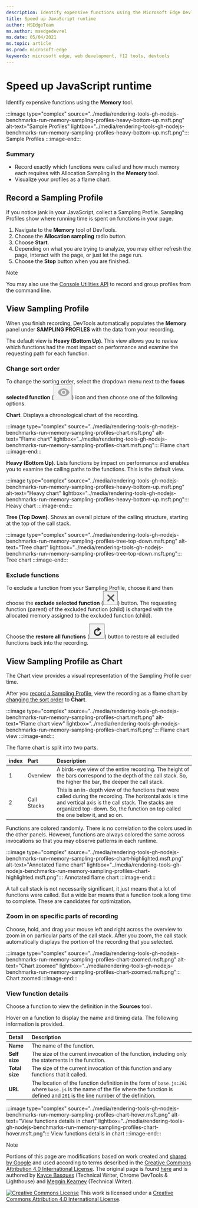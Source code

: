 ```yaml
---
description: Identify expensive functions using the Microsoft Edge DevTools Memory panel.
title: Speed up JavaScript runtime
author: MSEdgeTeam
ms.author: msedgedevrel
ms.date: 05/04/2021
ms.topic: article
ms.prod: microsoft-edge
keywords: microsoft edge, web development, f12 tools, devtools
---
```

<!-- Copyright Kayce Basques and Meggin Kearney

   Licensed under the Apache License, Version 2.0 (the "License");
   you may not use this file except in compliance with the License.
   You may obtain a copy of the License at

       https://www.apache.org/licenses/LICENSE-2.0

   Unless required by applicable law or agreed to in writing, software
   distributed under the License is distributed on an "AS IS" BASIS,
   WITHOUT WARRANTIES OR CONDITIONS OF ANY KIND, either express or implied.
   See the License for the specific language governing permissions and
   limitations under the License. -->
# Speed up JavaScript runtime

Identify expensive functions using the **Memory** tool.

:::image type="complex" source="../media/rendering-tools-gh-nodejs-benchmarks-run-memory-sampling-profiles-heavy-bottom-up.msft.png" alt-text="Sample Profiles" lightbox="../media/rendering-tools-gh-nodejs-benchmarks-run-memory-sampling-profiles-heavy-bottom-up.msft.png":::
   Sample Profiles
:::image-end:::

### Summary

*   Record exactly which functions were called and how much memory each requires with Allocation Sampling in the **Memory** tool.
*   Visualize your profiles as a flame chart.


<!-- ====================================================================== -->
## Record a Sampling Profile

If you notice jank in your JavaScript, collect a Sampling Profile.  Sampling Profiles show where running time is spent on functions in your page.

1.  Navigate to the **Memory** tool of DevTools.
1.  Choose the **Allocation sampling** radio button.
1.  Choose **Start**.
1.  Depending on what you are trying to analyze, you may either refresh the page, interact with the page, or just let the page run.
1.  Choose the **Stop** button when you are finished.

> [!NOTE]
> You may also use the [Console Utilities API](../console/utilities.md) to record and group profiles from the command line.


<!-- ====================================================================== -->
## View Sampling Profile

When you finish recording, DevTools automatically populates the **Memory** panel under **SAMPLING PROFILES** with the data from your recording.

The default view is **Heavy (Bottom Up)**.  This view allows you to review which functions had the most impact on performance and examine the requesting path for each function.

### Change sort order

To change the sorting order, select the dropdown menu next to the **focus selected function** (![focus selected function](../media/focus-icon.msft.png)) icon and then choose one of the following options.

**Chart**.  Displays a chronological chart of the recording.

:::image type="complex" source="../media/rendering-tools-gh-nodejs-benchmarks-run-memory-sampling-profiles-chart.msft.png" alt-text="Flame chart" lightbox="../media/rendering-tools-gh-nodejs-benchmarks-run-memory-sampling-profiles-chart.msft.png":::
   Flame chart
:::image-end:::

**Heavy (Bottom Up)**.  Lists functions by impact on performance and enables you to examine the calling paths to the functions.  This is the default view.

:::image type="complex" source="../media/rendering-tools-gh-nodejs-benchmarks-run-memory-sampling-profiles-heavy-bottom-up.msft.png" alt-text="Heavy chart" lightbox="../media/rendering-tools-gh-nodejs-benchmarks-run-memory-sampling-profiles-heavy-bottom-up.msft.png":::
   Heavy chart
:::image-end:::

**Tree (Top Down)**.  Shows an overall picture of the calling structure, starting at the top of the call stack.

:::image type="complex" source="../media/rendering-tools-gh-nodejs-benchmarks-run-memory-sampling-profiles-tree-top-down.msft.png" alt-text="Tree chart" lightbox="../media/rendering-tools-gh-nodejs-benchmarks-run-memory-sampling-profiles-tree-top-down.msft.png":::
   Tree chart
:::image-end:::

### Exclude functions

To exclude a function from your Sampling Profile, choose it and then choose the **exclude selected function** (![exclude selected function](../media/exclude-icon.msft.png)) button.  The requesting function (parent) of the excluded function (child) is charged with the allocated memory assigned to the excluded function (child).

Choose the **restore all functions** (![restore all functions](../media/restore-icon.msft.png)) button to restore all excluded functions back into the recording.


<!-- ====================================================================== -->
## View Sampling Profile as Chart

The Chart view provides a visual representation of the Sampling Profile over time.

After you [record a Sampling Profile](#record-a-sampling-profile), view the recording as a flame chart by [changing the sort order](#change-sort-order) to **Chart**.

:::image type="complex" source="../media/rendering-tools-gh-nodejs-benchmarks-run-memory-sampling-profiles-chart.msft.png" alt-text="Flame chart view" lightbox="../media/rendering-tools-gh-nodejs-benchmarks-run-memory-sampling-profiles-chart.msft.png":::
   Flame chart view
:::image-end:::

The flame chart is split into two parts.

| index | Part | Description |
| --- |:--- |:--- |
| 1 | Overview | A birds-eye view of the entire recording.  The height of the bars correspond to the depth of the call stack.  So, the higher the bar, the deeper the call stack.  |
| 2 | Call Stacks | This is an in-depth view of the functions that were called during the recording.  The horizontal axis is time and vertical axis is the call stack.  The stacks are organized top-down.  So, the function on top called the one below it, and so on.  |

Functions are colored randomly.  There is no correlation to the colors used in the other panels.  However, functions are always colored the same across invocations so that you may observe patterns in each runtime.

:::image type="complex" source="../media/rendering-tools-gh-nodejs-benchmarks-run-memory-sampling-profiles-chart-highlighted.msft.png" alt-text="Annotated flame chart" lightbox="../media/rendering-tools-gh-nodejs-benchmarks-run-memory-sampling-profiles-chart-highlighted.msft.png":::
   Annotated flame chart
:::image-end:::

A tall call stack is not necessarily significant, it just means that a lot of functions were called.  But a wide bar means that a function took a long time to complete.  These are candidates for optimization.

### Zoom in on specific parts of recording

Choose, hold, and drag your mouse left and right across the overview to zoom in on particular parts of the call stack.  After you zoom, the call stack automatically displays the portion of the recording that you selected.

:::image type="complex" source="../media/rendering-tools-gh-nodejs-benchmarks-run-memory-sampling-profiles-chart-zoomed.msft.png" alt-text="Chart zoomed" lightbox="../media/rendering-tools-gh-nodejs-benchmarks-run-memory-sampling-profiles-chart-zoomed.msft.png":::
   Chart zoomed
:::image-end:::

### View function details

Choose a function to view the definition in the **Sources** tool.

Hover on a function to display the name and timing data.  The following information is provided.

| Detail | Description |
|:--- |:--- |
| **Name** | The name of the function.  |
| **Self size** | The size of the current invocation of the function, including only the statements in the function.  |
| **Total size** | The size of the current invocation of this function and any functions that it called.  |
| **URL** | The location of the function definition in the form of `base.js:261` where `base.js` is the name of the file where the function is defined and `261` is the line number of the definition.  |
<!--*   **Aggregated self time**.  Aggregate time for all invocations of the function across the recording, not including functions called by this function.  -->
<!--*   **Aggregated total time**.  Aggregate total time for all invocations of the function, including functions called by this function.  -->
<!--*   **Not optimized**.  If the profiler has detected a potential optimization for the function it lists it here.  -->

:::image type="complex" source="../media/rendering-tools-gh-nodejs-benchmarks-run-memory-sampling-profiles-chart-hover.msft.png" alt-text="View functions details in chart" lightbox="../media/rendering-tools-gh-nodejs-benchmarks-run-memory-sampling-profiles-chart-hover.msft.png":::
   View functions details in chart
:::image-end:::


<!-- ====================================================================== -->






<!-- ====================================================================== -->
> [!NOTE]
> Portions of this page are modifications based on work created and [shared by Google](https://developers.google.com/terms/site-policies) and used according to terms described in the [Creative Commons Attribution 4.0 International License](https://creativecommons.org/licenses/by/4.0).
> The original page is found [here](https://developers.google.com/web/tools/chrome-devtools/rendering-tools/js-execution) and is authored by [Kayce Basques](https://developers.google.com/web/resources/contributors#kayce-basques) (Technical Writer, Chrome DevTools \& Lighthouse) and [Meggin Kearney](https://developers.google.com/web/resources/contributors#meggin-kearney) (Technical Writer).

[![Creative Commons License](https://i.creativecommons.org/l/by/4.0/88x31.png)](https://creativecommons.org/licenses/by/4.0)
This work is licensed under a [Creative Commons Attribution 4.0 International License](https://creativecommons.org/licenses/by/4.0).
